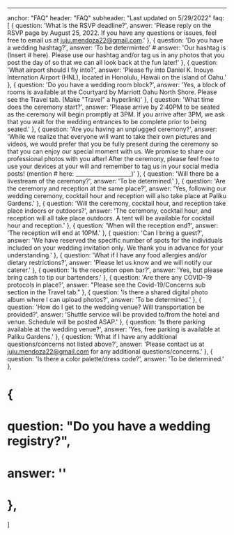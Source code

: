 ---
anchor: "FAQ"
header: "FAQ"
subheader: "Last updated on 5/29/2022"
faq: [
  { 
    question: 'What is the RSVP deadline?',
    answer: 'Please reply on the RSVP page by August 25, 2022. If you have any questions or issues, feel free to email us at juju.mendoza22@gmail.com.'
  },
  { 
    question: 'Do you have a wedding hashtag?',
    answer: 'To be determinted'
    # answer: 'Our hashtag is (Insert # here). Please use our hashtag and/or tag us in any photos that you post the day of so that we can all look back at the fun later!'
  },
  { 
    question: 'What airport should I fly into?',
    answer: 'Please fly into Daniel K. Inouye Internation Airport (HNL), located in Honolulu, Hawaii on the island of Oahu.'
  },
  { 
    question: 'Do you have a wedding room block?',
    answer: 'Yes, a block of rooms is available at the Courtyard by Marriott Oahu North Shore. Please see the Travel tab. (Make "Travel" a hyperlink)'
  },
  { 
    question: 'What time does the ceremony start?',
    answer: 'Please arrive by 2:40PM to be seated as the ceremony will begin promptly at 3PM. If you arrive after 3PM, we ask that you wait for the wedding entrances to be complete prior to being seated.'
  },
  { 
    question: 'Are you having an unplugged ceremony?',
    answer: 'While we realize that everyone will want to take their own pictures and videos, we would prefer that you be fully present during the ceremony so that you can enjoy our special moment with us. We promise to share our professional photos with you after! After the ceremony, please feel free to use your devices at your will and remember to tag us in your social media posts! (mention # here: ____________________)'
  },
  {
    question: 'Will there be a livestream of the ceremony?',
    answer: 'To be determined.'
  },
  { 
    question: 'Are the ceremony and reception at the same place?',
    answer: 'Yes, following our wedding ceremony, cocktail hour and reception will also take place at Paliku Gardens.'
  },
  {
    question: 'Will the ceremony, cocktail hour, and reception take place indoors or outdoors?',
    answer: 'The ceremony, cocktail hour, and reception will all take place outdoors. A tent will be available for cocktail hour and reception.'
  },
  {
    question: 'When will the reception end?',
    answer: 'The reception will end at 10PM.'
  },
  { 
    question: 'Can I bring a guest?',
    answer: 'We have reserved the specific number of spots for the individuals included on your wedding invitation only. We thank you in advance for your understanding.'
  },
  { 
    question: 'What if I have any food allergies and/or dietary restrictions?',
    answer: 'Please let us know and we will notify our caterer.'
  },
  { 
    question: 'Is the reception open bar?',
    answer: 'Yes, but please bring cash to tip our bartenders.'
  },
  { 
    question: 'Are there any COVID-19 protocols in place?',
    answer: "Please see the Covid-19/Concerns sub section in the Travel tab."
  },
  { 
    question: 'Is there a shared digital photo album where I can upload photos?',
    answer: 'To be determined.'
  },
  {
    question: 'How do I get to the wedding venue? Will transportation be provided?',
    answer: 'Shuttle service will be provided to/from the hotel and venue. Schedule will be posted ASAP.'
  },
  {
    question: 'Is there parking available at the wedding venue?',
    answer: 'Yes, free parking is available at Paliku Gardens.'
  },
  {
    question: 'What if I have any additional questions/concerns not listed above?',
    answer: 'Please contact us at juju.mendoza22@gmail.com for any additional questions/concerns.'
  },
  {
    question: 'Is there a color palette/dress code?',
    answer: 'To be determined.'
  },
  # {
  #   question: "Do you have a wedding registry?",
  #   answer: ''
  # },
  
]
